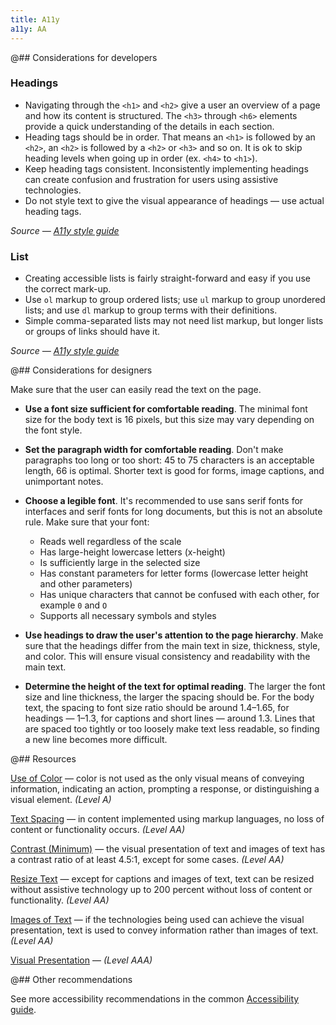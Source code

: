 ```yaml
---
title: A11y
a11y: AA
---
```


@## Considerations for developers

### Headings

- Navigating through the `<h1>` and `<h2>` give a user an overview of a page and how its content is structured. The `<h3>` through `<h6>` elements provide a quick understanding of the details in each section.
- Heading tags should be in order. That means an `<h1>` is followed by an `<h2>`, an `<h2>` is followed by a `<h2>` or `<h3>` and so on. It is ok to skip heading levels when going up in order (ex. `<h4>` to `<h1>`).
- Keep heading tags consistent. Inconsistently implementing headings can create confusion and frustration for users using assistive technologies.
- Do not style text to give the visual appearance of headings — use actual heading tags.

_Source — [A11y style guide](https://a11y-style-guide.com/style-guide/section-structure.html#kssref-structure-headings)_

### List

- Creating accessible lists is fairly straight-forward and easy if you use the correct mark-up.
- Use `ol` markup to group ordered lists; use `ul` markup to group unordered lists; and use `dl` markup to group terms with their definitions.
- Simple comma-separated lists may not need list markup, but longer lists or groups of links should have it.

_Source — [A11y style guide](https://a11y-style-guide.com/style-guide/section-structure.html#kssref-structure-lists)_

@## Considerations for designers

Make sure that the user can easily read the text on the page.

- **Use a font size sufficient for comfortable reading**. The minimal font size for the body text is 16 pixels, but this size may vary depending on the font style.

- **Set the paragraph width for comfortable reading**. Don't make paragraphs too long or too short: 45 to 75 characters is an acceptable length, 66 is optimal. Shorter text is good for forms, image captions, and unimportant notes.

- **Choose a legible font**. It's recommended to use sans serif fonts for interfaces and serif fonts for long documents, but this is not an absolute rule. Make sure that your font:

  - Reads well regardless of the scale
  - Has large-height lowercase letters (x-height)
  - Is sufficiently large in the selected size
  - Has constant parameters for letter forms (lowercase letter height and other parameters)
  - Has unique characters that cannot be confused with each other, for example `0` and `O`
  - Supports all necessary symbols and styles

- **Use headings to draw the user's attention to the page
  hierarchy**. Make sure that the headings differ from the main text in size, thickness, style, and color. This will ensure visual consistency and readability with the main text.

- **Determine the height of the text for optimal reading**. The larger the font size and line thickness, the larger the spacing should be. For the body text, the spacing to font size ratio should be around 1.4–1.65, for headings — 1–1.3, for captions and short lines — around 1.3. Lines that are spaced too tightly or too loosely make text less readable, so finding a new line becomes more difficult.

@## Resources

[Use of Color](https://www.w3.org/WAI/WCAG21/quickref/#use-of-color) — color is not used as the only visual means of
conveying information, indicating an action, prompting a response, or distinguishing a visual element.
_(Level A)_

[Text Spacing](https://www.w3.org/WAI/WCAG21/quickref/#text-spacing) — in content implemented using markup languages, no loss
of content or functionality occurs. _(Level AA)_

[Contrast (Minimum)](https://www.w3.org/WAI/WCAG21/quickref/#contrast-minimum) — the visual presentation of
text and images of text has a contrast ratio of at least 4.5:1, except for some cases. _(Level AA)_

[Resize Text](https://www.w3.org/WAI/WCAG21/quickref/?showtechniques=131#resize-text) — except for captions and
images of text, text can be resized without assistive technology up to
200 percent without loss of content or functionality. _(Level AA)_

[Images of Text](https://www.w3.org/WAI/WCAG21/quickref/?showtechniques=131#images-of-text) — if the
technologies being used can achieve the visual presentation, text is used to convey
information rather than images of text. _(Level AA)_

[Visual Presentation](https://www.w3.org/WAI/WCAG21/quickref/#visual-presentation) — _(Level AAA)_

@## Other recommendations

See more accessibility recommendations in the common [Accessibility guide](/core-principles/a11y/).
